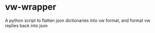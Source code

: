 # vw-wrapper
A python script to flatten json dictionaries into vw format, and format vw replies back into json
